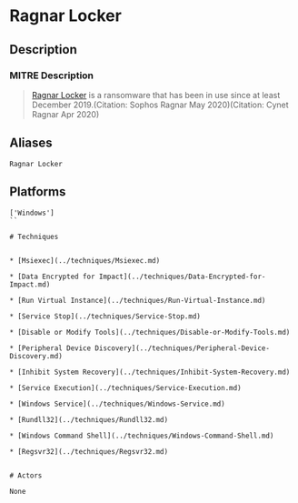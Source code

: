 
# Ragnar Locker

## Description

### MITRE Description

> [Ragnar Locker](https://attack.mitre.org/software/S0481) is a ransomware that has been in use since at least December 2019.(Citation: Sophos Ragnar May 2020)(Citation: Cynet Ragnar Apr 2020)

## Aliases

```
Ragnar Locker
```

## Platforms

```
['Windows']
``

# Techniques


* [Msiexec](../techniques/Msiexec.md)

* [Data Encrypted for Impact](../techniques/Data-Encrypted-for-Impact.md)
    
* [Run Virtual Instance](../techniques/Run-Virtual-Instance.md)
    
* [Service Stop](../techniques/Service-Stop.md)
    
* [Disable or Modify Tools](../techniques/Disable-or-Modify-Tools.md)
    
* [Peripheral Device Discovery](../techniques/Peripheral-Device-Discovery.md)
    
* [Inhibit System Recovery](../techniques/Inhibit-System-Recovery.md)
    
* [Service Execution](../techniques/Service-Execution.md)
    
* [Windows Service](../techniques/Windows-Service.md)
    
* [Rundll32](../techniques/Rundll32.md)
    
* [Windows Command Shell](../techniques/Windows-Command-Shell.md)
    
* [Regsvr32](../techniques/Regsvr32.md)
    

# Actors

None
